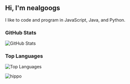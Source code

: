 ## Hi, I'm nealgoogs
I like to code and program in JavaScript, Java, and Python.


### GitHub Stats
![GitHub Stats](https://github-readme-stats.vercel.app/api?username=nealgoogs&show_icons=true&theme=default)

### Top Languages
![Top Languages](https://github-readme-stats.vercel.app/api/top-langs/?username=nealgoogs&layout=compact&theme=default)

![hippo](https://giphy.com/gifs/leagueoflegends-jvGRCV7wOiO38GYzea.gif)
